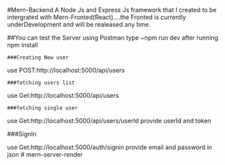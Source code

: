 #Mern-Backend
A Node Js and Express Js framework that I created to be intergrated with Mern-Fronted(React)....the Fronted is currently underDevelopment and will be realeased any time.

##You can test the Server using Postman
type ~npm run dev after running npm install

    ###Creating New user
use  POST:http://localhost:5000/api/users

    ###fetching users list
  use  Get:http://localhost:5000/api/users  
  
    ###fetching single user 
  use  Get:http://localhost:5000/api/users/userId 
  provide userId and token 
  
   ###SignIn
   
  use  Get:http://localhost:5000/auth/signin
    provide email and password in json
#   m e r n - s e r v e r - r e n d e r  
 